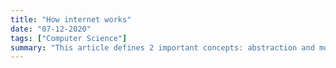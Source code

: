 ```yaml
---
title: "How internet works"
date: "07-12-2020"
tags: ["Computer Science"]
summary: "This article defines 2 important concepts: abstraction and modularity. It also tries to explain why we (as humans) need abstraction to do programming."
---
```

